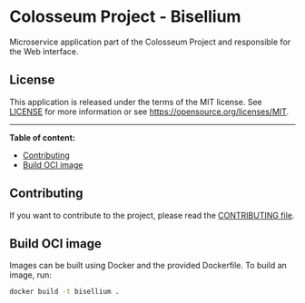 # Colosseum Project - Bisellium

Microservice application part of the Colosseum Project and responsible for the Web interface.

## License

This application is released under the terms of the MIT license.
See [LICENSE](LICENSE) for more information or see <https://opensource.org/licenses/MIT>.

---

**Table of content:**

- [Contributing](#contributing)
- [Build OCI image](#build-oci-image)

## Contributing

If you want to contribute to the project, please read the [CONTRIBUTING file](CONTRIBUTING.md).

## Build OCI image

Images can be built using Docker and the provided Dockerfile.
To build an image, run:

```sh
docker build -t bisellium .
```
